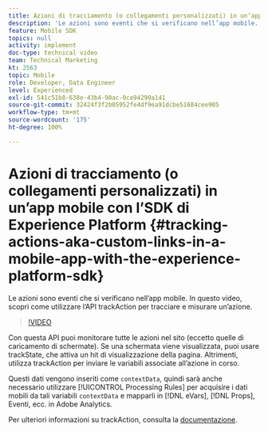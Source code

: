 ```yaml
---
title: Azioni di tracciamento (o collegamenti personalizzati) in un’app mobile con l’SDK di Experience Platform
description: 'Le azioni sono eventi che si verificano nell’app mobile. In questo video, scopri come utilizzare l’API trackAction per tracciare e misurare un’azione. '
feature: Mobile SDK
topics: null
activity: implement
doc-type: technical video
team: Technical Marketing
kt: 2563
topic: Mobile
role: Developer, Data Engineer
level: Experienced
exl-id: 541c51b8-638e-43b4-90ac-0ce94290a141
source-git-commit: 32424f3f2b05952fe4df9ea91dcbe51684cee905
workflow-type: tm+mt
source-wordcount: '175'
ht-degree: 100%

---
```


# Azioni di tracciamento (o collegamenti personalizzati) in un’app mobile con l’SDK di Experience Platform {#tracking-actions-aka-custom-links-in-a-mobile-app-with-the-experience-platform-sdk}

Le azioni sono eventi che si verificano nell’app mobile. In questo video, scopri come utilizzare l’API trackAction per tracciare e misurare un’azione.

>[!VIDEO](https://video.tv.adobe.com/v/26268/?quality=12)

Con questa API puoi monitorare tutte le azioni nel sito (eccetto quelle di caricamento di schermate). Se una schermata viene visualizzata, puoi usare trackState, che attiva un hit di visualizzazione della pagina. Altrimenti, utilizza trackAction per inviare le variabili associate all’azione in corso.

Questi dati vengono inseriti come `contextData`, quindi sarà anche necessario utilizzare [!UICONTROL Processing Rules] per acquisire i dati mobili da tali variabili `contextData` e mapparli in [!DNL eVars], [!DNL Props], Eventi, ecc. in Adobe Analytics.

Per ulteriori informazioni su trackAction, consulta la [documentazione](https://aep-sdks.gitbook.io/docs/using-mobile-extensions/mobile-core/configuration-reference/mobile-core-api-reference).
